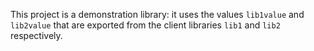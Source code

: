 This project is a demonstration library: it uses the values `lib1value` and `lib2value` 
that are exported from the client libraries `lib1` and `lib2` respectively.
